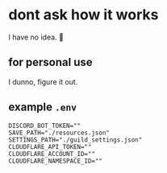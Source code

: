 # dont ask how it works

I have no idea. 🤷

## for personal use

I dunno, figure it out.

## example `.env`

```plaintext
DISCORD_BOT_TOKEN=""
SAVE_PATH="./resources.json"
SETTINGS_PATH="./guild_settings.json"
CLOUDFLARE_API_TOKEN=""
CLOUDFLARE_ACCOUNT_ID=""
CLOUDFLARE_NAMESPACE_ID=""
```
